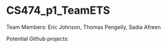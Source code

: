 # CS474_p1_TeamETS

Team Members:
  Eric Johnson, Thomas Pengelly, Sadia Afreen

Potential Github projects:

